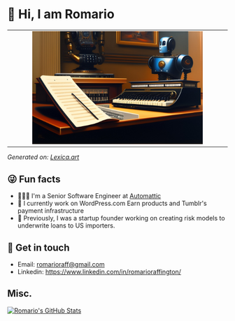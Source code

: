 # 👋  Hi, I am Romario

<table>
  <tr>
    <td width="10%"></td>
    <td width="80%">
      <a href="#">
        <img src="./img.jpg" style="min-width: 100%">
      </a>
    </td>
    <td width="10%"></td>
  </tr>
</table>
<em>
 Generated on: <a href="https://lexica.art/">Lexica.art</a>
</em>

## 😜 Fun facts

- 👨🏾‍💻 I'm a Senior Software Engineer at [Automattic](https://automattic.com/) 
- 🧾 I currently work on WordPress.com Earn products and Tumblr's payment infrastructure
- 🚢 Previously, I was a startup founder working on creating risk models to underwrite loans to US importers.

## 💌 Get in touch

- Email: romarioraff@gmail.com
- Linkedin: https://www.linkedin.com/in/romarioraffington/

## Misc.
[![Romario's GitHub Stats](https://github-readme-stats.vercel.app/api?username=romarioraffington&show_icons=true&title_color=fff&icon_color=79ff97&text_color=9f9f9f&bg_color=151515)](https://github.com/romarioraffington)


<!--
[![Top Langs](https://github-readme-stats.vercel.app/api/top-langs/?username=romarioraffington)](https://github.com/anuraghazra/github-readme-stats&count_private=true)
![Anurag's github stats](https://github-readme-stats.vercel.app/api?username=romarioraffington&count_private=true)


**romarioraffington/romarioraffington** is a ✨ _special_ ✨ repository because its `README.md` (this file) appears on your GitHub profile.

My drug of choice? Fresh, white powder snow. 🤙

Here are some ideas to get you started:

- 🔭 I’m currently 
- 🌱 I’m currently learning ...
- 👯 I’m looking to collaborate on ...
- 🤔 I’m looking for help with ...
- 💬 Ask me about ...
- 📫 How to reach me: ...
- 😄 Pronouns: ...
- ⚡ Fun fact: ...
-->
